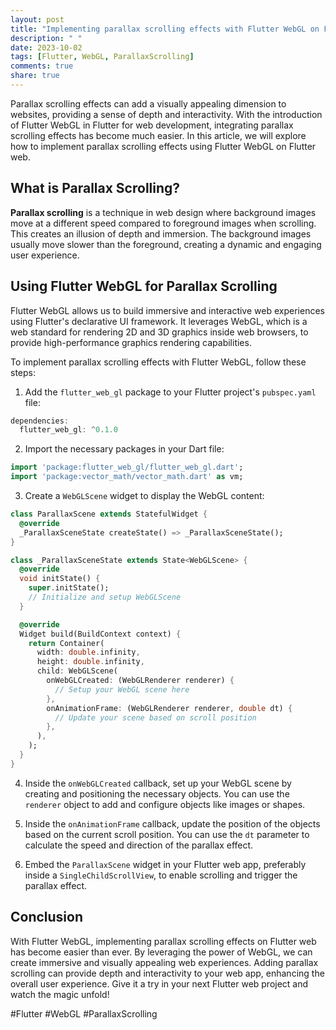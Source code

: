 ```yaml
---
layout: post
title: "Implementing parallax scrolling effects with Flutter WebGL on Flutter Web"
description: " "
date: 2023-10-02
tags: [Flutter, WebGL, ParallaxScrolling]
comments: true
share: true
---
```


Parallax scrolling effects can add a visually appealing dimension to websites, providing a sense of depth and interactivity. With the introduction of Flutter WebGL in Flutter for web development, integrating parallax scrolling effects has become much easier. In this article, we will explore how to implement parallax scrolling effects using Flutter WebGL on Flutter web.

## What is Parallax Scrolling?

**Parallax scrolling** is a technique in web design where background images move at a different speed compared to foreground images when scrolling. This creates an illusion of depth and immersion. The background images usually move slower than the foreground, creating a dynamic and engaging user experience.

## Using Flutter WebGL for Parallax Scrolling

Flutter WebGL allows us to build immersive and interactive web experiences using Flutter's declarative UI framework. It leverages WebGL, which is a web standard for rendering 2D and 3D graphics inside web browsers, to provide high-performance graphics rendering capabilities.

To implement parallax scrolling effects with Flutter WebGL, follow these steps:

1. Add the `flutter_web_gl` package to your Flutter project's `pubspec.yaml` file:

```dart
dependencies:
  flutter_web_gl: ^0.1.0
```

2. Import the necessary packages in your Dart file:

```dart
import 'package:flutter_web_gl/flutter_web_gl.dart';
import 'package:vector_math/vector_math.dart' as vm;
```

3. Create a `WebGLScene` widget to display the WebGL content:

```dart
class ParallaxScene extends StatefulWidget {
  @override
  _ParallaxSceneState createState() => _ParallaxSceneState();
}

class _ParallaxSceneState extends State<WebGLScene> {
  @override
  void initState() {
    super.initState();
    // Initialize and setup WebGLScene
  }

  @override
  Widget build(BuildContext context) {
    return Container(
      width: double.infinity,
      height: double.infinity,
      child: WebGLScene(
        onWebGLCreated: (WebGLRenderer renderer) {
          // Setup your WebGL scene here
        },
        onAnimationFrame: (WebGLRenderer renderer, double dt) {
          // Update your scene based on scroll position
        },
      ),
    );
  }
}
```

4. Inside the `onWebGLCreated` callback, set up your WebGL scene by creating and positioning the necessary objects. You can use the `renderer` object to add and configure objects like images or shapes.

5. Inside the `onAnimationFrame` callback, update the position of the objects based on the current scroll position. You can use the `dt` parameter to calculate the speed and direction of the parallax effect.

6. Embed the `ParallaxScene` widget in your Flutter web app, preferably inside a `SingleChildScrollView`, to enable scrolling and trigger the parallax effect.

## Conclusion

With Flutter WebGL, implementing parallax scrolling effects on Flutter web has become easier than ever. By leveraging the power of WebGL, we can create immersive and visually appealing web experiences. Adding parallax scrolling can provide depth and interactivity to your web app, enhancing the overall user experience. Give it a try in your next Flutter web project and watch the magic unfold!

#Flutter #WebGL #ParallaxScrolling